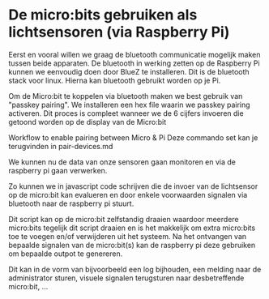 <h1>De micro:bits gebruiken als lichtsensoren (via Raspberry Pi)</h1>

Eerst en vooral willen we graag de bluetooth communicatie mogelijk maken tussen beide apparaten.
De bluetooth in werking zetten op de Raspberry Pi kunnen we eenvoudig doen door BlueZ te installeren. Dit is de bluetooth stack voor linux. Hierna kan bluetooth gebruikt worden op je Pi.

Om de Micro:bit te koppelen via bluetooth maken we best gebruik van "passkey pairing". We installeren een hex file waarin we passkey pairing activeren. Dit proces is compleet wanneer we de 6 cijfers invoeren die getoond worden op de display van de Micro:bit

Workflow to enable pairing between Micro & Pi
Deze commando set kan je terugvinden in pair-devices.md

We kunnen nu de data van onze sensoren gaan monitoren en via de raspberry pi gaan verwerken.

Zo kunnen we in javascript code schrijven die de invoer van de lichtsensor op de micro:bit kan evalueren en door enkele voorwaarden signalen via bluetooth naar de raspberry pi stuurt.

Dit script kan op de micro:bit zelfstandig draaien waardoor meerdere micro:bits tegelijk dit script draaien en is het makkelijk om extra micro:bits toe te voegen en/of verwijderen uit het systeem. Na het ontvangen van bepaalde signalen van de micro:bit(s) kan de raspberry pi deze gebruiken om bepaalde outpot te genereren.

Dit kan in de vorm van bijvoorbeeld een log bijhouden, een melding naar de administrator sturen, visuele signalen terugsturen naar desbetreffende micro:bit, ...